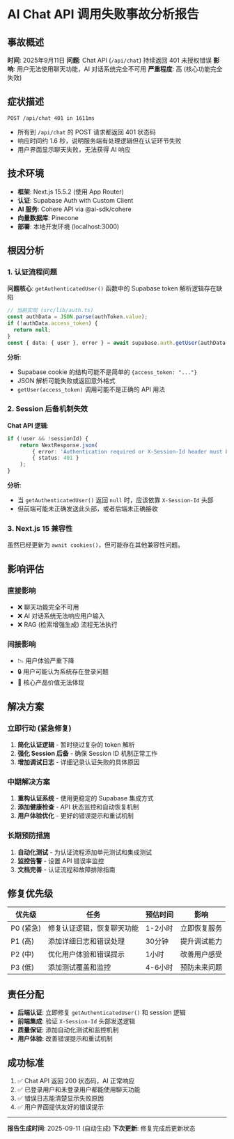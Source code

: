 # AI Chat API 调用失败事故分析报告

## 事故概述

**时间**: 2025年9月11日
**问题**: Chat API (`/api/chat`) 持续返回 401 未授权错误
**影响**: 用户无法使用聊天功能，AI 对话系统完全不可用
**严重程度**: 高 (核心功能完全失效)

## 症状描述

```
POST /api/chat 401 in 1611ms
```

- 所有到 `/api/chat` 的 POST 请求都返回 401 状态码
- 响应时间约 1.6 秒，说明服务端有处理逻辑但在认证环节失败
- 用户界面显示聊天失败，无法获得 AI 响应

## 技术环境

- **框架**: Next.js 15.5.2 (使用 App Router)
- **认证**: Supabase Auth with Custom Client
- **AI 服务**: Cohere API via @ai-sdk/cohere
- **向量数据库**: Pinecone
- **部署**: 本地开发环境 (localhost:3000)

## 根因分析

### 1. 认证流程问题

**问题核心**: `getAuthenticatedUser()` 函数中的 Supabase token 解析逻辑存在缺陷

```typescript
// 当前实现 (src/lib/auth.ts)
const authData = JSON.parse(authToken.value);
if (!authData.access_token) {
  return null;
}
const { data: { user }, error } = await supabase.auth.getUser(authData.access_token);
```

**分析**: 
- Supabase cookie 的结构可能不是简单的 `{access_token: "..."}`
- JSON 解析可能失败或返回意外格式
- `getUser(access_token)` 调用可能不是正确的 API 用法

### 2. Session 后备机制失效

**Chat API 逻辑**:
```typescript
if (!user && !sessionId) {
    return NextResponse.json(
        { error: 'Authentication required or X-Session-Id header must be provided' }, 
        { status: 401 }
    );
}
```

**分析**:
- 当 `getAuthenticatedUser()` 返回 `null` 时，应该依靠 `X-Session-Id` 头部
- 但前端可能未正确发送此头部，或者后端未正确接收

### 3. Next.js 15 兼容性

虽然已经更新为 `await cookies()`，但可能存在其他兼容性问题。

## 影响评估

### 直接影响
- ❌ 聊天功能完全不可用
- ❌ AI 对话系统无法响应用户输入
- ❌ RAG (检索增强生成) 流程无法执行

### 间接影响
- 📉 用户体验严重下降
- 🔒 用户可能认为系统存在登录问题
- 🚫 核心产品价值无法体现

## 解决方案

### 立即行动 (紧急修复)

1. **简化认证逻辑** - 暂时绕过复杂的 token 解析
2. **强化 Session 后备** - 确保 Session ID 机制正常工作
3. **增加调试日志** - 详细记录认证失败的具体原因

### 中期解决方案

1. **重构认证系统** - 使用更稳定的 Supabase 集成方式
2. **添加健康检查** - API 状态监控和自动恢复机制
3. **用户体验优化** - 更好的错误提示和重试机制

### 长期预防措施

1. **自动化测试** - 为认证流程添加单元测试和集成测试
2. **监控告警** - 设置 API 错误率监控
3. **文档完善** - 认证流程和故障排除指南

## 修复优先级

| 优先级 | 任务 | 预估时间 | 影响 |
|--------|------|----------|------|
| P0 (紧急) | 修复认证逻辑，恢复聊天功能 | 1-2小时 | 立即恢复服务 |
| P1 (高) | 添加详细日志和错误处理 | 30分钟 | 提升调试能力 |
| P2 (中) | 优化用户体验和错误提示 | 1小时 | 改善用户感受 |
| P3 (低) | 添加测试覆盖和监控 | 4-6小时 | 预防未来问题 |

## 责任分配

- **后端认证**: 立即修复 `getAuthenticatedUser()` 和 session 逻辑
- **前端集成**: 验证 `X-Session-Id` 头部发送逻辑  
- **质量保证**: 添加自动化测试和监控机制
- **用户体验**: 改善错误提示和重试机制

## 成功标准

1. ✅ Chat API 返回 200 状态码，AI 正常响应
2. ✅ 已登录用户和未登录用户都能使用聊天功能
3. ✅ 错误日志能清楚显示失败原因
4. ✅ 用户界面提供友好的错误提示

---

**报告生成时间**: 2025-09-11 (自动生成)
**下次更新**: 修复完成后更新状态
